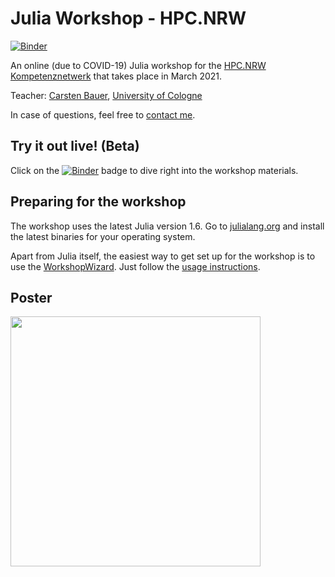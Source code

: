 # Julia Workshop - HPC.NRW

[![Binder](https://mybinder.org/badge_logo.svg)](https://mybinder.org/v2/gh/crstnbr/JuliaNRW21/master)

An online (due to COVID-19) Julia workshop for the [HPC.NRW Kompetenznetwerk](https://hpc.dh.nrw) that takes place in March 2021.

Teacher: [Carsten Bauer](http://github.com/crstnbr), [University of Cologne](https://www.portal.uni-koeln.de/index.php?id=9441&L=1)

In case of questions, feel free to [contact me](http://github.com/crstnbr).

## Try it out live! (Beta)

Click on the [![Binder](https://mybinder.org/badge_logo.svg)](https://mybinder.org/v2/gh/crstnbr/JuliaNRW21/master) badge to dive right into the workshop materials.

## Preparing for the workshop

The workshop uses the latest Julia version 1.6. Go to [julialang.org](https://julialang.org/downloads/) and install the latest binaries for your operating system.

Apart from Julia itself, the easiest way to get set up for the workshop is to use the [WorkshopWizard](https://crstnbr.github.io/WorkshopWizard.jl/dev/). Just follow the [usage instructions](https://crstnbr.github.io/WorkshopWizard.jl/dev/usage/#Getting-the-latest-workshop-1).

## Poster

<a href="https://github.com/crstnbr/JuliaCologne21/raw/master/orga/poster/JuliaNRW21_poster.pdf"><img src="https://github.com/crstnbr/JuliaNRW21/raw/master/orga/poster/JuliaNRW21_poster.png" width=400px></a>

